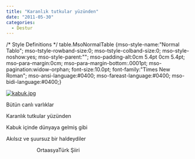 ```yaml
---
title: "Karanlık tutkular yüzünden"
date: "2011-05-30"
categories: 
  - Destur
---
```


/\* Style Definitions \*/ table.MsoNormalTable {mso-style-name:"Normal Tablo"; mso-tstyle-rowband-size:0; mso-tstyle-colband-size:0; mso-style-noshow:yes; mso-style-parent:""; mso-padding-alt:0cm 5.4pt 0cm 5.4pt; mso-para-margin:0cm; mso-para-margin-bottom:.0001pt; mso-pagination:widow-orphan; font-size:10.0pt; font-family:"Times New Roman"; mso-ansi-language:#0400; mso-fareast-language:#0400; mso-bidi-language:#0400;}

[![kabuk.jpg](/uploads/2011/05/kabuk.jpg)](/uploads/2011/05/kabuk.jpg "kabuk.jpg")

Bütün canlı varlıklar

Karanlık tutkular yüzünden

Kabuk içinde dünyaya gelmiş gibi

Akılsız ve şuursuz bir haldeydiler

                     OrtaasyaTürk Şiiri
